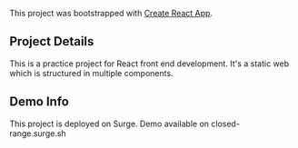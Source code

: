 This project was bootstrapped with [Create React App](https://github.com/facebook/create-react-app).

## Project Details 

This is a practice project for React front end development. It's a static web which is structured in multiple components.


## Demo Info

This project is deployed on Surge. Demo available on closed-range.surge.sh

